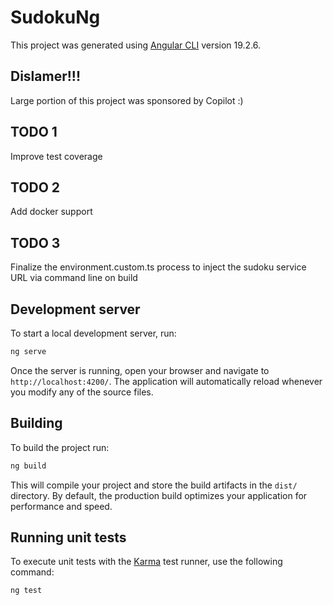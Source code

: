 # SudokuNg

This project was generated using [Angular CLI](https://github.com/angular/angular-cli) version 19.2.6.

## Dislamer!!!

Large portion of this project was sponsored by Copilot :)

## TODO 1

Improve test coverage

## TODO 2

Add docker support

## TODO 3

Finalize the environment.custom.ts process to inject the sudoku service URL via command line on build

## Development server

To start a local development server, run:

```bash
ng serve
```

Once the server is running, open your browser and navigate to `http://localhost:4200/`. The application will automatically reload whenever you modify any of the source files.

## Building

To build the project run:

```bash
ng build
```

This will compile your project and store the build artifacts in the `dist/` directory. By default, the production build optimizes your application for performance and speed.

## Running unit tests

To execute unit tests with the [Karma](https://karma-runner.github.io) test runner, use the following command:

```bash
ng test
```